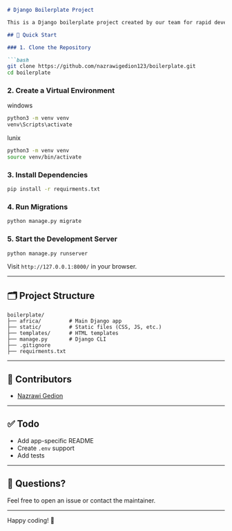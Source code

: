 ````markdown
# Django Boilerplate Project

This is a Django boilerplate project created by our team for rapid development. It includes preconfigured structure with `static`, `templates`, and the main Django app (`africa`).

## 🚀 Quick Start

### 1. Clone the Repository

```bash
git clone https://github.com/nazrawigedion123/boilerplate.git
cd boilerplate
````

### 2. Create a Virtual Environment
windows
```bash
python3 -m venv venv
venv\Scripts\activate
```

lunix
```bash
python3 -m venv venv
source venv/bin/activate
```

### 3. Install Dependencies

```bash
pip install -r requirments.txt
```

### 4. Run Migrations

```bash
python manage.py migrate
```

### 5. Start the Development Server

```bash
python manage.py runserver
```

Visit `http://127.0.0.1:8000/` in your browser.

---

## 🗂 Project Structure

```
boilerplate/
├── africa/         # Main Django app
├── static/         # Static files (CSS, JS, etc.)
├── templates/      # HTML templates
├── manage.py       # Django CLI
├── .gitignore
├── requirments.txt
```

---

## 👥 Contributors

* [Nazrawi Gedion](https://github.com/nazrawigedion123)

---

## ✅ Todo

* Add app-specific README
* Create `.env` support
* Add tests

---

## 💬 Questions?

Feel free to open an issue or contact the maintainer.

---

Happy coding! 🎉


